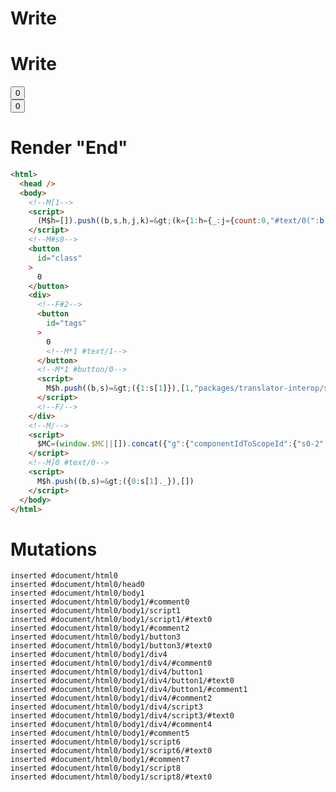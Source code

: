 # Write
  <!M[1><script>(M$h=[]).push((b,s,h,j,k)=>(k={1:h={_:j={count:0,"#text/0(":b("@marko/tags-compat-5-to-6")(b("packages/translator-interop/src/__tests__/fixtures/interop-nested-tags-to-class/components/class-layout.marko"),!0)}},2:{m5c:"s0"}},j["#text/0!"]=h,k),[])</script>


# Write
  <!--M#s0--><button id=class>0</button><div><!--F#2--><button id=tags>0<!M*1 #text/1></button><!M*1 #button/0><script>M$h.push((b,s)=>({1:s[1]}),[1,"packages/translator-interop/src/__tests__/fixtures/interop-nested-tags-to-class/template.marko_1_count",1,"packages/translator-interop/src/__tests__/fixtures/interop-nested-tags-to-class/template.marko_1_count/subscriber",])</script><!--F/--></div><!--M/--><script>$MC=(window.$MC||[]).concat({"g":{"componentIdToScopeId":{"s0-2":1}},"w":[["s0",0,{},{"f":3}]],"t":["packages/translator-interop/src/__tests__/fixtures/interop-nested-tags-to-class/components/class-layout.marko"]})</script><!M]0 #text/0><script>M$h.push((b,s)=>({0:s[1]._}),[])</script>


# Render "End"
```html
<html>
  <head />
  <body>
    <!--M[1-->
    <script>
      (M$h=[]).push((b,s,h,j,k)=&gt;(k={1:h={_:j={count:0,"#text/0(":b("@marko/tags-compat-5-to-6")(b("packages/translator-interop/src/__tests__/fixtures/interop-nested-tags-to-class/components/class-layout.marko"),!0)}},2:{m5c:"s0"}},j["#text/0!"]=h,k),[])
    </script>
    <!--M#s0-->
    <button
      id="class"
    >
      0
    </button>
    <div>
      <!--F#2-->
      <button
        id="tags"
      >
        0
        <!--M*1 #text/1-->
      </button>
      <!--M*1 #button/0-->
      <script>
        M$h.push((b,s)=&gt;({1:s[1]}),[1,"packages/translator-interop/src/__tests__/fixtures/interop-nested-tags-to-class/template.marko_1_count",1,"packages/translator-interop/src/__tests__/fixtures/interop-nested-tags-to-class/template.marko_1_count/subscriber",])
      </script>
      <!--F/-->
    </div>
    <!--M/-->
    <script>
      $MC=(window.$MC||[]).concat({"g":{"componentIdToScopeId":{"s0-2":1}},"w":[["s0",0,{},{"f":3}]],"t":["packages/translator-interop/src/__tests__/fixtures/interop-nested-tags-to-class/components/class-layout.marko"]})
    </script>
    <!--M]0 #text/0-->
    <script>
      M$h.push((b,s)=&gt;({0:s[1]._}),[])
    </script>
  </body>
</html>
```

# Mutations
```
inserted #document/html0
inserted #document/html0/head0
inserted #document/html0/body1
inserted #document/html0/body1/#comment0
inserted #document/html0/body1/script1
inserted #document/html0/body1/script1/#text0
inserted #document/html0/body1/#comment2
inserted #document/html0/body1/button3
inserted #document/html0/body1/button3/#text0
inserted #document/html0/body1/div4
inserted #document/html0/body1/div4/#comment0
inserted #document/html0/body1/div4/button1
inserted #document/html0/body1/div4/button1/#text0
inserted #document/html0/body1/div4/button1/#comment1
inserted #document/html0/body1/div4/#comment2
inserted #document/html0/body1/div4/script3
inserted #document/html0/body1/div4/script3/#text0
inserted #document/html0/body1/div4/#comment4
inserted #document/html0/body1/#comment5
inserted #document/html0/body1/script6
inserted #document/html0/body1/script6/#text0
inserted #document/html0/body1/#comment7
inserted #document/html0/body1/script8
inserted #document/html0/body1/script8/#text0
```